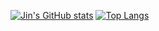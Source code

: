 [![Jin's GitHub stats](https://github-readme-stats.vercel.app/api?username=Jn-Huang)](https://github.com/anuraghazra/github-readme-stats)
[![Top Langs](https://github-readme-stats.vercel.app/api/top-langs/?username=Jn-Huang)](https://github.com/anuraghazra/github-readme-stats)
